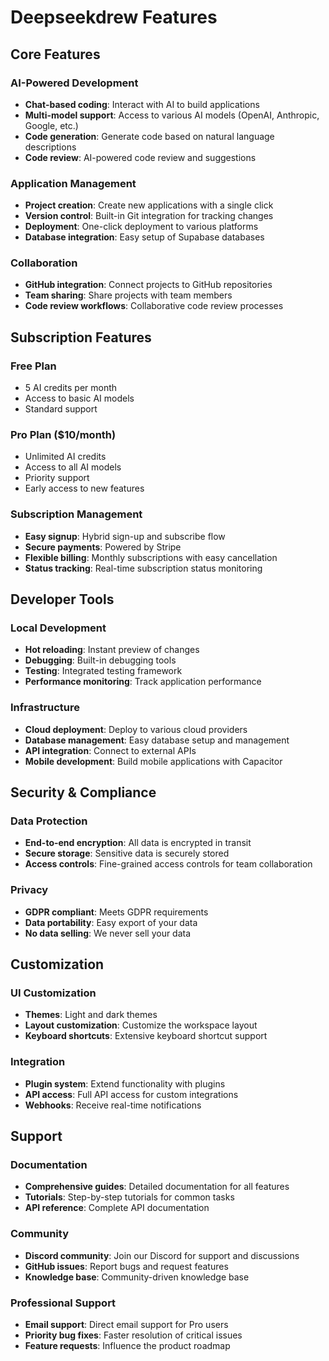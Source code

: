 # Deepseekdrew Features

## Core Features

### AI-Powered Development

- **Chat-based coding**: Interact with AI to build applications
- **Multi-model support**: Access to various AI models (OpenAI, Anthropic, Google, etc.)
- **Code generation**: Generate code based on natural language descriptions
- **Code review**: AI-powered code review and suggestions

### Application Management

- **Project creation**: Create new applications with a single click
- **Version control**: Built-in Git integration for tracking changes
- **Deployment**: One-click deployment to various platforms
- **Database integration**: Easy setup of Supabase databases

### Collaboration

- **GitHub integration**: Connect projects to GitHub repositories
- **Team sharing**: Share projects with team members
- **Code review workflows**: Collaborative code review processes

## Subscription Features

### Free Plan

- 5 AI credits per month
- Access to basic AI models
- Standard support

### Pro Plan ($10/month)

- Unlimited AI credits
- Access to all AI models
- Priority support
- Early access to new features

### Subscription Management

- **Easy signup**: Hybrid sign-up and subscribe flow
- **Secure payments**: Powered by Stripe
- **Flexible billing**: Monthly subscriptions with easy cancellation
- **Status tracking**: Real-time subscription status monitoring

## Developer Tools

### Local Development

- **Hot reloading**: Instant preview of changes
- **Debugging**: Built-in debugging tools
- **Testing**: Integrated testing framework
- **Performance monitoring**: Track application performance

### Infrastructure

- **Cloud deployment**: Deploy to various cloud providers
- **Database management**: Easy database setup and management
- **API integration**: Connect to external APIs
- **Mobile development**: Build mobile applications with Capacitor

## Security & Compliance

### Data Protection

- **End-to-end encryption**: All data is encrypted in transit
- **Secure storage**: Sensitive data is securely stored
- **Access controls**: Fine-grained access controls for team collaboration

### Privacy

- **GDPR compliant**: Meets GDPR requirements
- **Data portability**: Easy export of your data
- **No data selling**: We never sell your data

## Customization

### UI Customization

- **Themes**: Light and dark themes
- **Layout customization**: Customize the workspace layout
- **Keyboard shortcuts**: Extensive keyboard shortcut support

### Integration

- **Plugin system**: Extend functionality with plugins
- **API access**: Full API access for custom integrations
- **Webhooks**: Receive real-time notifications

## Support

### Documentation

- **Comprehensive guides**: Detailed documentation for all features
- **Tutorials**: Step-by-step tutorials for common tasks
- **API reference**: Complete API documentation

### Community

- **Discord community**: Join our Discord for support and discussions
- **GitHub issues**: Report bugs and request features
- **Knowledge base**: Community-driven knowledge base

### Professional Support

- **Email support**: Direct email support for Pro users
- **Priority bug fixes**: Faster resolution of critical issues
- **Feature requests**: Influence the product roadmap